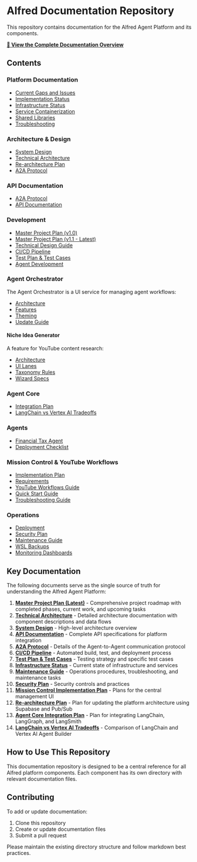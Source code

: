 # Alfred Documentation Repository

This repository contains documentation for the Alfred Agent Platform and its components.

**[📑 View the Complete Documentation Overview](/docs/OVERVIEW.md)**

## Contents

### Platform Documentation

- [Current Gaps and Issues](/docs/CURRENT_GAPS_AND_ISSUES.md)
- [Implementation Status](/docs/IMPLEMENTATION_STATUS.md)
- [Infrastructure Status](/docs/INFRASTRUCTURE_STATUS.md)
- [Service Containerization](/docs/SERVICE_CONTAINERIZATION.md)
- [Shared Libraries](/docs/SHARED_LIBRARIES.md)
- [Troubleshooting](/docs/TROUBLESHOOTING.md)

### Architecture & Design

- [System Design](/docs/architecture/system-design.md)
- [Technical Architecture](/docs/architecture/technical-architecture.md)
- [Re-architecture Plan](/docs/architecture/re-architecture-plan.md)
- [A2A Protocol](/docs/api/a2a-protocol.md)

### API Documentation

- [A2A Protocol](/docs/api/a2a-protocol.md)
- [API Documentation](/docs/api/api-documentation.md)

### Development

- [Master Project Plan (v1.0)](/docs/development/AI%20Agent%20Platform%20v2%20-%20Master%20Project%20Plan.md)
- [Master Project Plan (v1.1 - Latest)](/docs/development/AI%20Agent%20Platform%20v2%20-%20Master%20Project%20Plan%20v1.1.md)
- [Technical Design Guide](/docs/development/AI%20Agent%20Platform%20v2–%20Technical%20Design%20Guide.md)
- [CI/CD Pipeline](/docs/development/ci-cd-pipeline.md)
- [Test Plan & Test Cases](/docs/development/test-plan.md)
- [Agent Development](/docs/development/agent-development.md)

### Agent Orchestrator

The Agent Orchestrator is a UI service for managing agent workflows:

- [Architecture](/agent-orchestrator/ARCHITECTURE.md)
- [Features](/agent-orchestrator/FEATURES.md)
- [Theming](/agent-orchestrator/THEMING.md)
- [Update Guide](/agent-orchestrator/UPDATE-GUIDE.md)

#### Niche Idea Generator

A feature for YouTube content research:

- [Architecture](/docs/agent-orchestrator/niche_Idea_generator/architecture.md)
- [UI Lanes](/docs/agent-orchestrator/niche_Idea_generator/ui-lanes.md)
- [Taxonomy Rules](/docs/agent-orchestrator/niche_Idea_generator/taxonomy-rules.md)
- [Wizard Specs](/docs/agent-orchestrator/niche_Idea_generator/wizard-specs.md)

### Agent Core

- [Integration Plan](/docs/agent-core/integration-plan.md)
- [LangChain vs Vertex AI Tradeoffs](/docs/agent-core/langchain-vs-vertex-ai.md)

### Agents

- [Financial Tax Agent](/docs/agents/financial-tax-agent.md)
- [Deployment Checklist](/docs/agents/financial-tax-deployment-checklist.md)

### Mission Control & YouTube Workflows

- [Implementation Plan](/docs/phase6-mission-control/implementation-plan.md)
- [Requirements](/docs/phase6-mission-control/requirements.md)
- [YouTube Workflows Guide](/docs/phase6-mission-control/youtube-workflows/README.md)
- [Quick Start Guide](/docs/phase6-mission-control/youtube-workflows/quick-start-guide.md)
- [Troubleshooting Guide](/docs/phase6-mission-control/youtube-workflows/troubleshooting-guide.md)

### Operations

- [Deployment](/docs/operations/deployment.md)
- [Security Plan](/docs/operations/security-plan.md)
- [Maintenance Guide](/docs/operations/maintenance-guide.md)
- [WSL Backups](/docs/operations/wsl-backups.md)
- [Monitoring Dashboards](/docs/monitoring/dashboards.md)

## Key Documentation

The following documents serve as the single source of truth for understanding the Alfred Agent Platform:

1. **[Master Project Plan (Latest)](/docs/development/AI%20Agent%20Platform%20v2%20-%20Master%20Project%20Plan%20v1.1.md)** - Comprehensive project roadmap with completed phases, current work, and upcoming tasks
2. **[Technical Architecture](/docs/architecture/technical-architecture.md)** - Detailed architecture documentation with component descriptions and data flows
3. **[System Design](/docs/architecture/system-design.md)** - High-level architecture overview
4. **[API Documentation](/docs/api/api-documentation.md)** - Complete API specifications for platform integration
5. **[A2A Protocol](/docs/api/a2a-protocol.md)** - Details of the Agent-to-Agent communication protocol
6. **[CI/CD Pipeline](/docs/development/ci-cd-pipeline.md)** - Automated build, test, and deployment process
7. **[Test Plan & Test Cases](/docs/development/test-plan.md)** - Testing strategy and specific test cases
8. **[Infrastructure Status](/docs/INFRASTRUCTURE_STATUS.md)** - Current state of infrastructure and services
9. **[Maintenance Guide](/docs/operations/maintenance-guide.md)** - Operations procedures, troubleshooting, and maintenance tasks
10. **[Security Plan](/docs/operations/security-plan.md)** - Security controls and practices
11. **[Mission Control Implementation Plan](/docs/phase6-mission-control/implementation-plan.md)** - Plans for the central management UI
12. **[Re-architecture Plan](/docs/architecture/re-architecture-plan.md)** - Plan for updating the platform architecture using Supabase and Pub/Sub
13. **[Agent Core Integration Plan](/docs/agent-core/integration-plan.md)** - Plan for integrating LangChain, LangGraph, and LangSmith 
14. **[LangChain vs Vertex AI Tradeoffs](/docs/agent-core/langchain-vs-vertex-ai.md)** - Comparison of LangChain and Vertex AI Agent Builder

## How to Use This Repository

This documentation repository is designed to be a central reference for all Alfred platform components.
Each component has its own directory with relevant documentation files.

## Contributing

To add or update documentation:

1. Clone this repository
2. Create or update documentation files
3. Submit a pull request

Please maintain the existing directory structure and follow markdown best practices.